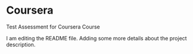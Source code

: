 # Coursera
Test Assessment for Coursera Course

I am editing the README file. Adding some more details about the project description.
